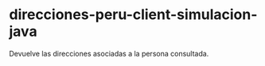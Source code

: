 # direcciones-peru-client-simulacion-java
Devuelve las direcciones asociadas a la persona consultada.
